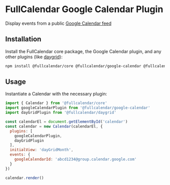 
# FullCalendar Google Calendar Plugin

Display events from a public [Google Calendar feed](https://support.google.com/calendar/answer/37648?hl=en)

## Installation

Install the FullCalendar core package, the Google Calendar plugin, and any other plugins (like [daygrid](https://fullcalendar.io/docs/month-view)):

```sh
npm install @fullcalendar/core @fullcalendar/google-calendar @fullcalendar/daygrid
```

## Usage

Instantiate a Calendar with the necessary plugin:

```js
import { Calendar } from '@fullcalendar/core'
import googleCalendarPlugin from '@fullcalendar/google-calendar'
import dayGridPlugin from '@fullcalendar/daygrid'

const calendarEl = document.getElementById('calendar')
const calendar = new Calendar(calendarEl, {
  plugins: [
    googleCalendarPlugin,
    dayGridPlugin
  ],
  initialView: 'dayGridMonth',
  events: {
    googleCalendarId: 'abcd1234@group.calendar.google.com'
  }
})

calendar.render()
```
